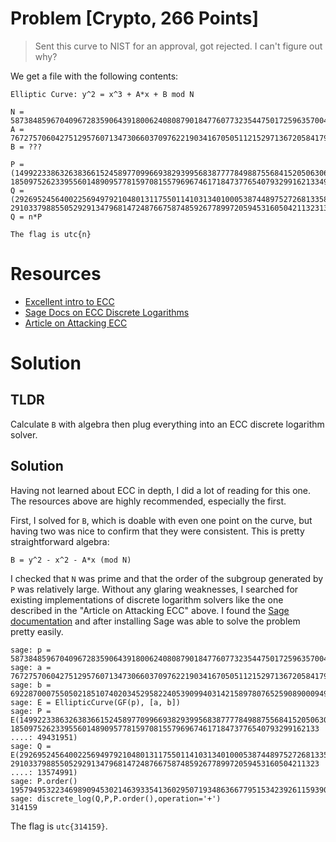 # Problem [Crypto, 266 Points]

> Sent this curve to NIST for an approval, got rejected. I can't figure out why?

We get a file with the following contents:

```
Elliptic Curve: y^2 = x^3 + A*x + B mod N

N = 58738485967040967283590643918006240808790184776077323544750172596357004242953
A = 76727570604275129576071347306603709762219034167050511215297136720584179974657
B = ???

P = (1499223386326383661524589770996693829399568387777849887556841520506306635197, 18509752623395560148909577815970815579696746171847377654079329916213349431951)
Q = (29269524564002256949792104801311755011410313401000538744897527268133583311507, 29103379885505292913479681472487667587485926778997205945316050421132313574991)
Q = n*P

The flag is utc{n}
```

# Resources

- [Excellent intro to ECC](https://andrea.corbellini.name/2015/05/17/elliptic-curve-cryptography-a-gentle-introduction/?fbclid=IwAR2DuwJlpS2gsTWg38EN7BRrcJBw_aGDBrkUvvYb9TDsqjrNrH2CSPB0SWk)
- [Sage Docs on ECC Discrete Logarithms](http://doc.sagemath.org/html/en/reference/groups/sage/groups/generic.html)
- [Article on Attacking ECC](https://wstein.org/edu/2010/414/projects/novotney.pdf)

# Solution

## TLDR

Calculate `B` with algebra then plug everything into an ECC discrete logarithm solver.

## Solution

Having not learned about ECC in depth, I did a lot of reading for this one. The resources above are highly recommended, especially the first.

First, I solved for `B`, which is doable with even one point on the curve, but having two was nice to confirm that they were consistent. This is pretty straightforward algebra:

```
B = y^2 - x^2 - A*x (mod N)
```

I checked that `N` was prime and that the order of the subgroup generated by `P` was relatively large. Without any glaring weaknesses, I searched for existing implementations of discrete logarithm solvers like the one described in the "Article on Attacking ECC" above. I found the [Sage documentation](http://doc.sagemath.org/html/en/reference/groups/sage/groups/generic.html) and after installing Sage was able to solve the problem pretty easily.

```
sage: p = 58738485967040967283590643918006240808790184776077323544750172596357004242953
sage: a = 76727570604275129576071347306603709762219034167050511215297136720584179974657
sage: b = 6922870007550502185107402034529582240539099403142158978076525908900094966208
sage: E = EllipticCurve(GF(p), [a, b])
sage: P = E(1499223386326383661524589770996693829399568387777849887556841520506306635197, 185097526233955601489095778159708155796967461718473776540793299162133
....: 49431951)
sage: Q = E(29269524564002256949792104801311755011410313401000538744897527268133583311507, 291033798855052929134796814724876675874859267789972059453160504211323
....: 13574991)
sage: P.order()
19579495322346989094530214639335413602950719348636677951534239261159390383026
sage: discrete_log(Q,P,P.order(),operation='+')
314159
```

The flag is `utc{314159}`.

